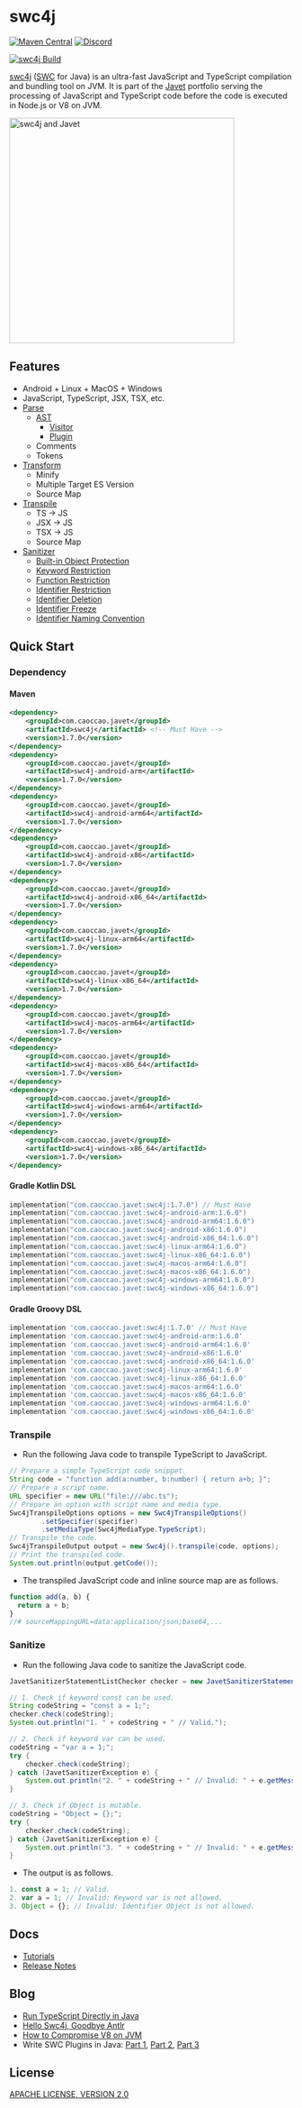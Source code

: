 # swc4j

[![Maven Central](https://img.shields.io/maven-central/v/com.caoccao.javet/swc4j?style=for-the-badge)](https://central.sonatype.com/artifact/com.caoccao.javet/swc4j) [![Discord](https://img.shields.io/discord/870518906115211305?label=join%20our%20Discord&style=for-the-badge)](https://discord.gg/R4vvKU96gw)

[![swc4j Build](https://github.com/caoccao/swc4j/actions/workflows/swc4j_build.yml/badge.svg)](https://github.com/caoccao/swc4j/actions/workflows/swc4j_build.yml)

[swc4j](https://github.com/caoccao/swc4j) ([SWC](https://github.com/swc-project/swc) for Java) is an ultra-fast JavaScript and TypeScript compilation and bundling tool on JVM. It is part of the [Javet](https://github.com/caoccao/Javet) portfolio serving the processing of JavaScript and TypeScript code before the code is executed in Node.js or V8 on JVM.

<img src="https://github.com/caoccao/swc4j/assets/17514279/5ddddfca-91fc-45dc-83fe-ee7731564b90" alt="swc4j and Javet" width="400"/>

## Features

* Android + Linux + MacOS + Windows
* JavaScript, TypeScript, JSX, TSX, etc.
* [Parse](docs/parse.md)
  * [AST](docs/features/ast.md)
    * [Visitor](docs/features/ast_visitor.md)
    * [Plugin](docs/features/plugin.md)
  * Comments
  * Tokens
* [Transform](docs/transform.md)
  * Minify
  * Multiple Target ES Version
  * Source Map
* [Transpile](docs/transpile.md)
  * TS → JS
  * JSX → JS
  * TSX → JS
  * Source Map
* [Sanitizer](docs/sanitizer.md)
  * [Built-in Object Protection](docs/features/built_in_object_protection.md)
  * [Keyword Restriction](docs/features/keyword_restriction.md)
  * [Function Restriction](docs/features/function_restriction.md)
  * [Identifier Restriction](docs/features/identifier_restriction.md)
  * [Identifier Deletion](docs/features/identifier_deletion.md)
  * [Identifier Freeze](docs/features/identifier_freeze.md)
  * [Identifier Naming Convention](docs/features/identifier_naming_convention.md)

## Quick Start

### Dependency

#### Maven

```xml
<dependency>
    <groupId>com.caoccao.javet</groupId>
    <artifactId>swc4j</artifactId> <!-- Must Have -->
    <version>1.7.0</version>
</dependency>
<dependency>
    <groupId>com.caoccao.javet</groupId>
    <artifactId>swc4j-android-arm</artifactId>
    <version>1.7.0</version>
</dependency>
<dependency>
    <groupId>com.caoccao.javet</groupId>
    <artifactId>swc4j-android-arm64</artifactId>
    <version>1.7.0</version>
</dependency>
<dependency>
    <groupId>com.caoccao.javet</groupId>
    <artifactId>swc4j-android-x86</artifactId>
    <version>1.7.0</version>
</dependency>
<dependency>
    <groupId>com.caoccao.javet</groupId>
    <artifactId>swc4j-android-x86_64</artifactId>
    <version>1.7.0</version>
</dependency>
<dependency>
    <groupId>com.caoccao.javet</groupId>
    <artifactId>swc4j-linux-arm64</artifactId>
    <version>1.7.0</version>
</dependency>
<dependency>
    <groupId>com.caoccao.javet</groupId>
    <artifactId>swc4j-linux-x86_64</artifactId>
    <version>1.7.0</version>
</dependency>
<dependency>
    <groupId>com.caoccao.javet</groupId>
    <artifactId>swc4j-macos-arm64</artifactId>
    <version>1.7.0</version>
</dependency>
<dependency>
    <groupId>com.caoccao.javet</groupId>
    <artifactId>swc4j-macos-x86_64</artifactId>
    <version>1.7.0</version>
</dependency>
<dependency>
    <groupId>com.caoccao.javet</groupId>
    <artifactId>swc4j-windows-arm64</artifactId>
    <version>1.7.0</version>
</dependency>
<dependency>
    <groupId>com.caoccao.javet</groupId>
    <artifactId>swc4j-windows-x86_64</artifactId>
    <version>1.7.0</version>
</dependency>
```

#### Gradle Kotlin DSL

```kotlin
implementation("com.caoccao.javet:swc4j:1.7.0") // Must Have
implementation("com.caoccao.javet:swc4j-android-arm:1.6.0")
implementation("com.caoccao.javet:swc4j-android-arm64:1.6.0")
implementation("com.caoccao.javet:swc4j-android-x86:1.6.0")
implementation("com.caoccao.javet:swc4j-android-x86_64:1.6.0")
implementation("com.caoccao.javet:swc4j-linux-arm64:1.6.0")
implementation("com.caoccao.javet:swc4j-linux-x86_64:1.6.0")
implementation("com.caoccao.javet:swc4j-macos-arm64:1.6.0")
implementation("com.caoccao.javet:swc4j-macos-x86_64:1.6.0")
implementation("com.caoccao.javet:swc4j-windows-arm64:1.6.0")
implementation("com.caoccao.javet:swc4j-windows-x86_64:1.6.0")
```

#### Gradle Groovy DSL

```groovy
implementation 'com.caoccao.javet:swc4j:1.7.0' // Must Have
implementation 'com.caoccao.javet:swc4j-android-arm:1.6.0'
implementation 'com.caoccao.javet:swc4j-android-arm64:1.6.0'
implementation 'com.caoccao.javet:swc4j-android-x86:1.6.0'
implementation 'com.caoccao.javet:swc4j-android-x86_64:1.6.0'
implementation 'com.caoccao.javet:swc4j-linux-arm64:1.6.0'
implementation 'com.caoccao.javet:swc4j-linux-x86_64:1.6.0'
implementation 'com.caoccao.javet:swc4j-macos-arm64:1.6.0'
implementation 'com.caoccao.javet:swc4j-macos-x86_64:1.6.0'
implementation 'com.caoccao.javet:swc4j-windows-arm64:1.6.0'
implementation 'com.caoccao.javet:swc4j-windows-x86_64:1.6.0'
```

### Transpile

* Run the following Java code to transpile TypeScript to JavaScript.

```java
// Prepare a simple TypeScript code snippet.
String code = "function add(a:number, b:number) { return a+b; }";
// Prepare a script name.
URL specifier = new URL("file:///abc.ts");
// Prepare an option with script name and media type.
Swc4jTranspileOptions options = new Swc4jTranspileOptions()
        .setSpecifier(specifier)
        .setMediaType(Swc4jMediaType.TypeScript);
// Transpile the code.
Swc4jTranspileOutput output = new Swc4j().transpile(code, options);
// Print the transpiled code.
System.out.println(output.getCode());
```

* The transpiled JavaScript code and inline source map are as follows.

```js
function add(a, b) {
  return a + b;
}
//# sourceMappingURL=data:application/json;base64,...
```

### Sanitize

* Run the following Java code to sanitize the JavaScript code.

```java
JavetSanitizerStatementListChecker checker = new JavetSanitizerStatementListChecker();

// 1. Check if keyword const can be used.
String codeString = "const a = 1;";
checker.check(codeString);
System.out.println("1. " + codeString + " // Valid.");

// 2. Check if keyword var can be used.
codeString = "var a = 1;";
try {
    checker.check(codeString);
} catch (JavetSanitizerException e) {
    System.out.println("2. " + codeString + " // Invalid: " + e.getMessage());
}

// 3. Check if Object is mutable.
codeString = "Object = {};";
try {
    checker.check(codeString);
} catch (JavetSanitizerException e) {
    System.out.println("3. " + codeString + " // Invalid: " + e.getMessage());
}
```

* The output is as follows.

```js
1. const a = 1; // Valid.
2. var a = 1; // Invalid: Keyword var is not allowed.
3. Object = {}; // Invalid: Identifier Object is not allowed.
```

## Docs

* [Tutorials](docs/tutorials/)
* [Release Notes](docs/release_notes.md)

## Blog

* [Run TypeScript Directly in Java](https://blog.caoccao.com/run-typescript-directly-in-java-82b7003b44b8)
* [Hello Swc4j, Goodbye Antlr](https://blog.caoccao.com/hello-swc4j-goodbye-antlr-f9a63e45a3d4)
* [How to Compromise V8 on JVM](https://blog.caoccao.com/how-to-compromise-v8-on-jvm-ceb385572461)
* Write SWC Plugins in Java: [Part 1](https://blog.caoccao.com/write-swc-plugins-in-java-part-1-d48139c6c675), [Part 2](https://blog.caoccao.com/write-swc-plugins-in-java-part-2-039d54611863), [Part 3](https://blog.caoccao.com/write-swc-plugins-in-java-part-3-b82c8bea4069)

## License

[APACHE LICENSE, VERSION 2.0](LICENSE)
